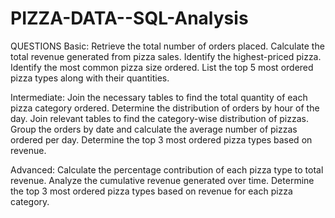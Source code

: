 # PIZZA-DATA--SQL-Analysis

QUESTIONS 
Basic:
Retrieve the total number of orders placed. 
Calculate the total revenue generated from pizza sales. 
Identify the highest-priced pizza. 
Identify the most common pizza size ordered. 
List the top 5 most ordered pizza types along with their quantities. 
 

Intermediate:
Join the necessary tables to find the total quantity of each pizza category ordered.
Determine the distribution of orders by hour of the day.
Join relevant tables to find the category-wise distribution of pizzas.
Group the orders by date and calculate the average number of pizzas ordered per day.
Determine the top 3 most ordered pizza types based on revenue.

Advanced:
Calculate the percentage contribution of each pizza type to total revenue.
Analyze the cumulative revenue generated over time.
Determine the top 3 most ordered pizza types based on revenue for each pizza category.
